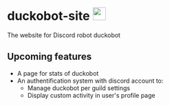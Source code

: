 # duckobot-site <img src = "https://cdn.discordapp.com/attachments/486649589278048279/813100021934718977/siteicon.png" width = "30px">
The website for Discord robot duckobot


## Upcoming features
* A page for stats of duckobot
* An authentification system with discord account to:
    - Manage duckobot per guild settings
    - Display custom activity in user's profile page